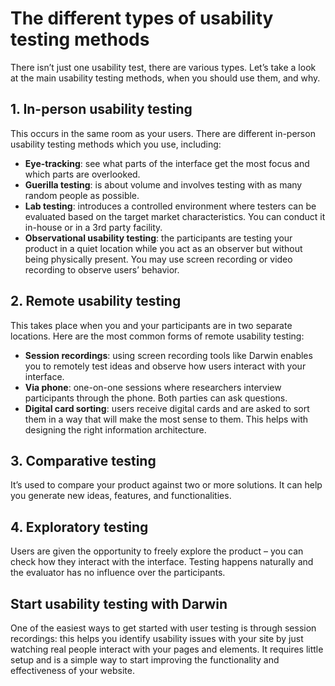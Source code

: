 # The different types of usability testing methods

There isn’t just one usability test, there are various types. Let’s take a look at the main usability testing methods, when you should use them, and why.

## 1. In-person usability testing

This occurs in the same room as your users. There are different in-person usability testing methods which you use, including:

- **Eye-tracking**: see what parts of the interface get the most focus and which parts are overlooked.
- **Guerilla testing**: is about volume and involves testing with as many random people as possible.
- **Lab testing**: introduces a controlled environment where testers can be evaluated based on the target market characteristics. You can conduct it in-house or in a 3rd party facility.
- **Observational usability testing**: the participants are testing your product in a quiet location while you act as an observer but without being physically present. You may use screen recording or video recording to observe users’ behavior.

## 2. Remote usability testing

This takes place when you and your participants are in two separate locations. Here are the most common forms of remote usability testing:

- **Session recordings**: using screen recording tools like Darwin enables you to remotely test ideas and observe how users interact with your interface.
- **Via phone**: one-on-one sessions where researchers interview participants through the phone. Both parties can ask questions.
- **Digital card sorting**: users receive digital cards and are asked to sort them in a way that will make the most sense to them. This helps with designing the right information architecture.

## 3. Comparative testing

It’s used to compare your product against two or more solutions. It can help you generate new ideas, features, and functionalities.

## 4. Exploratory testing

Users are given the opportunity to freely explore the product – you can check how they interact with the interface. Testing happens naturally and the evaluator has no influence over the participants.

## Start usability testing with Darwin

One of the easiest ways to get started with user testing is through session recordings: this helps you identify usability issues with your site by just watching real people interact with your pages and elements. It requires little setup and is a simple way to start improving the functionality and effectiveness of your website.
